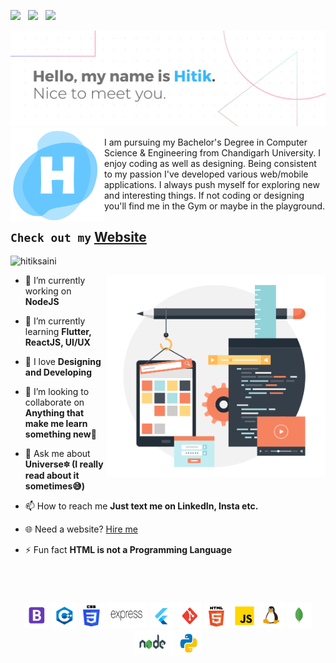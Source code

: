 <a  href="https://www.linkedin.com/in/hitik-saini-042691193/"><img src="https://github.com/hitiksaini/hitiksaini/blob/master/logo/linkedin.png" width="40" /></a> &nbsp; 
<a  href="https://www.instagram.com/hitik_20/"><img src="https://github.com/hitiksaini/hitiksaini/blob/master/logo/instagram.png" width="40" /></a> &nbsp; 
<a  href="https://twitter.com/SainiHitik"><img src="https://github.com/hitiksaini/hitiksaini/blob/master/logo/twitter.png" width="40" /></a>


<img src="https://raw.githubusercontent.com/hitiksaini/hitiksaini/master/top_img.png">


<img align="left" src="https://github.com/hitiksaini/hitiksaini/blob/master/my_logo.png" width="150" />

<p align="" widht="300"> I am pursuing my Bachelor's Degree in Computer Science & Engineering from Chandigarh University.
I enjoy coding as well as designing.
Being consistent to my passion I've developed various web/mobile applications. I always push myself for exploring new and interesting things.
If not coding or designing you'll find me in the Gym or maybe in the playground.</p>

## `Check out my` [Website](https://hitik20.tech/)

<p align="left"> <img src="https://komarev.com/ghpvc/?username=hitiksaini" alt="hitiksaini" /> </p>

<img align='right' src="https://raw.githubusercontent.com/hitiksaini/hitiksaini/master/below.png" width="350">


- 🔭 I’m currently working on **NodeJS**

- 🌱 I’m currently learning **Flutter, ReactJS, UI/UX**

- 💙 I love **Designing and Developing**

- 👯 I’m looking to collaborate on **Anything that make me learn something new🙌**

- 💬 Ask me about **Universe🔯 (I really read about it sometimes😅)**

- 📫 How to reach me **Just text me on LinkedIn, Insta etc.**

- 🌐 Need a website? [Hire me](https://hitik20.tech/contact)

- ⚡ Fun fact **HTML is not a Programming Language**


<br>

<h1 align="center"></h1>


<p align="center">
  
  <img src="https://github.com/hitiksaini/hitiksaini/blob/master/icons/bootstrap.png" width="40" height="40"/>
  <img src="https://github.com/hitiksaini/hitiksaini/blob/master/icons/cpp.png" width="40" height="40"/>
  <img src="https://github.com/hitiksaini/hitiksaini/blob/master/icons/css.png" width="40" height="40"/>
  <img src="https://github.com/hitiksaini/hitiksaini/blob/master/icons/express.png" width="65" height="40"/>
  <img src="https://github.com/hitiksaini/hitiksaini/blob/master/icons/flutter.png" width="40" height="40"/>
  <img src="https://github.com/hitiksaini/hitiksaini/blob/master/icons/git.png" width="40" height="40"/>
  <img src="https://github.com/hitiksaini/hitiksaini/blob/master/icons/html.png" width="40" height="40"/>
  <img src="https://github.com/hitiksaini/hitiksaini/blob/master/icons/js.png" width="40" height="40"/>
  <img src="https://github.com/hitiksaini/hitiksaini/blob/master/icons/linux.png" width="40" height="40"/>
  <img src="https://github.com/hitiksaini/hitiksaini/blob/master/icons/mongo.png" width="40" height="40"/>
  <img src="https://github.com/hitiksaini/hitiksaini/blob/master/icons/nodejs.png" width="65" height="40"/>
  <img src="https://github.com/hitiksaini/hitiksaini/blob/master/icons/python.png" width="40" height="40"/>
</p>

